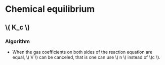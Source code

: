 # Chemical equilibrium

## \\( K_c \\)

### Algorithm

+ When the gas coefficients on both sides of the reaction equation are equal, \\( V \\) can be canceled, that is one can use \\( n \\) instead of \\(c \\).
